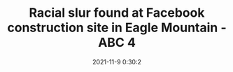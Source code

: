 ---
"title": "Racial slur found at Facebook construction site in Eagle Mountain - ABC 4"
"date": "2021-11-9 0:30:2"
"feed_name": "GOOGLENEWSCONSTRUCTION"
"feed_website": "https://news.google.com/search?q=construction%2Bincident&hl=en-US&gl=US&ceid=US:en"
"feed_rss": "https://news.google.com/rss/search?q=construction%2Bincident&hl=en-US&gl=US&ceid=US:en"
"link": "https://www.abc4.com/news/local-news/racial-slur-found-at-facebook-construction-site-in-eagle-mountain/"
"source": "{'href': 'https://www.abc4.com', 'title': 'ABC 4'}"
"file": "_posts/2021-1-1-e4b861def532db497f922cf6a0f7d7256af347ae.md"
"accident": "1"
"drilling": "0"
"dead": "0"
"injured": "0"
"arrested": "0"
"place": "unknown place"
"where": "unknown site"
"causes": "unknown"
"place_uri": "unknown place"
---
